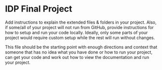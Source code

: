 
# IDP Final Project

Add instructions to explain the extended files & folders in your project. Also, if some/all of your project will not run from GitHub, provide instructions for how to setup and run your code locally. Ideally, only some parts of your project would require custom setup while the rest will run without changes.  

This file should be the starting point with enough directions and context that someone that has no idea what you have done or how to run your project, can get your code and work out how to view the documentation and run your project.
